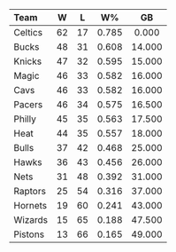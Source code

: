 | Team                             |  W  |  L  |  W%   |   GB   |
|:---------------------------------|:---:|:---:|:-----:|:------:|
| [](/r/bostonceltics) Celtics     | 62  | 17  | 0.785 | 0.000  |
| [](/r/mkebucks) Bucks            | 48  | 31  | 0.608 | 14.000 |
| [](/r/nyknicks) Knicks           | 47  | 32  | 0.595 | 15.000 |
| [](/r/orlandomagic) Magic        | 46  | 33  | 0.582 | 16.000 |
| [](/r/clevelandcavs) Cavs        | 46  | 33  | 0.582 | 16.000 |
| [](/r/pacers) Pacers             | 46  | 34  | 0.575 | 16.500 |
| [](/r/sixers) Philly             | 45  | 35  | 0.563 | 17.500 |
| [](/r/heat) Heat                 | 44  | 35  | 0.557 | 18.000 |
| [](/r/chicagobulls) Bulls        | 37  | 42  | 0.468 | 25.000 |
| [](/r/atlantahawks) Hawks        | 36  | 43  | 0.456 | 26.000 |
| [](/r/gonets) Nets               | 31  | 48  | 0.392 | 31.000 |
| [](/r/torontoraptors) Raptors    | 25  | 54  | 0.316 | 37.000 |
| [](/r/charlottehornets) Hornets  | 19  | 60  | 0.241 | 43.000 |
| [](/r/washingtonwizards) Wizards | 15  | 65  | 0.188 | 47.500 |
| [](/r/detroitpistons) Pistons    | 13  | 66  | 0.165 | 49.000 |